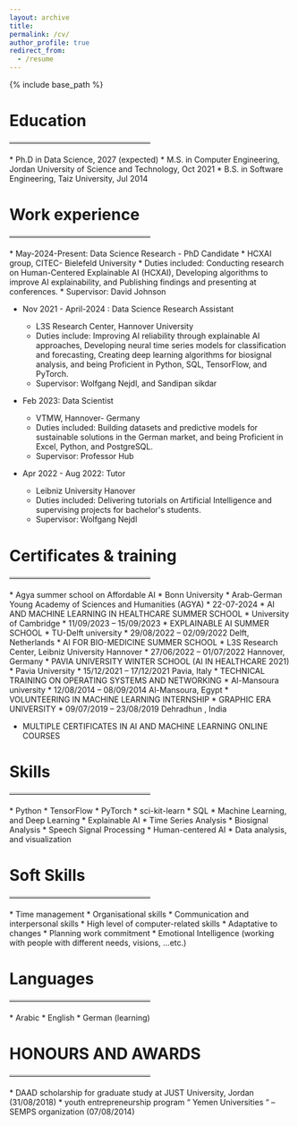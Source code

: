```yaml
---
layout: archive
title: 
permalink: /cv/
author_profile: true
redirect_from:
  - /resume
---
```


{% include base_path %}

Education
======
<hr style="border-top: 3px solid lightgray; margin: 20px 0; width: 50%; text-align: left;">
* Ph.D in Data Science, 2027 (expected)
* M.S. in Computer Engineering, Jordan University of Science and Technology, Oct 2021
* B.S. in Software Engineering, Taiz University, Jul 2014

Work experience
======
<hr style="border-top: 3px solid lightgray; margin: 20px 0; width: 50%; text-align: left;">
* May-2024-Present: Data Science Research - PhD Candidate
  * HCXAI group, CITEC- Bielefeld University
  * Duties included: Conducting research on Human-Centered Explainable AI (HCXAI), Developing algorithms to improve AI explainability, and Publishing findings and presenting at conferences.
  * Supervisor: David Johnson

* Nov 2021 - April-2024 : Data Science Research Assistant
  *  L3S Research Center, Hannover University
  * Duties include: Improving AI reliability through explainable AI approaches, Developing neural time series models for classification and forecasting, Creating deep learning 
   algorithms for biosignal analysis, and being Proficient in Python, SQL, TensorFlow, and PyTorch. 
  * Supervisor: Wolfgang Nejdl, and Sandipan sikdar

* Feb 2023: Data Scientist
  * VTMW, Hannover- Germany
  * Duties included: Building datasets and predictive models for sustainable solutions in the German market, and being Proficient in Excel, Python, and PostgreSQL.
  * Supervisor: Professor Hub

* Apr 2022 - Aug 2022: Tutor
  * Leibniz University Hanover
  * Duties included: Delivering tutorials on Artificial Intelligence and supervising projects for bachelor's students.
  * Supervisor: Wolfgang Nejdl
 
Certificates & training
======
<hr style="border-top: 3px solid lightgray; margin: 20px 0; width: 50%; text-align: left;">
* Agya summer school on Affordable AI
  * Bonn University
  * Arab-German Young Academy of Sciences and Humanities (AGYA)
  * 22-07-2024
* AI AND MACHINE LEARNING IN HEALTHCARE SUMMER SCHOOL
  * University of Cambridge
  * 11/09/2023 – 15/09/2023
* EXPLAINABLE AI SUMMER SCHOOL
  * TU-Delft university
  * 29/08/2022 – 02/09/2022 Delft, Netherlands
* AI FOR BIO-MEDICINE SUMMER SCHOOL
  * L3S Research Center, Leibniz University Hannover
  * 27/06/2022 – 01/07/2022 Hannover, Germany
* PAVIA UNIVERSITY WINTER SCHOOL (AI IN HEALTHCARE 2021)
  * Pavia University
  * 15/12/2021 – 17/12/2021 Pavia, Italy
* TECHNICAL TRAINING ON OPERATING SYSTEMS AND NETWORKING
  * Al-Mansoura university
  * 12/08/2014 – 08/09/2014 Al-Mansoura, Egypt
* VOLUNTEERING IN MACHINE LEARNING INTERNSHIP
  * GRAPHIC ERA UNIVERSITY
  * 09/07/2019 – 23/08/2019 Dehradhun , India
  
* MULTIPLE CERTIFICATES IN AI AND MACHINE LEARNING ONLINE COURSES


Skills
======
<hr style="border-top: 3px solid lightgray; margin: 20px 0; width: 50%; text-align: left;">
* Python
  * TensorFlow
  * PyTorch
  * sci-kit-learn
* SQL
* Machine Learning, and Deep Learning
  * Explainable AI
  * Time Series Analysis
  * Biosignal Analysis
  * Speech Signal Processing
  * Human-centered AI
  * Data analysis, and visualization


Soft Skills
======
<hr style="border-top: 3px solid lightgray; margin: 20px 0; width: 50%; text-align: left;">
* Time management
* Organisational skills
* Communication and interpersonal skills 
* High level of computer-related skills
* Adaptative to changes 
* Planning work commitment
* Emotional Intelligence (working with people with different needs, visions, ...etc.)

Languages
======
<hr style="border-top: 3px solid lightgray; margin: 20px 0; width: 50%; text-align: left;">
* Arabic
* English
* German (learning)

HONOURS AND AWARDS
======
<hr style="border-top: 3px solid lightgray; margin: 20px 0; width: 50%; text-align: left;">
* DAAD scholarship for graduate study at JUST University, Jordan (31/08/2018)
* youth entrepreneurship program “ Yemen Universities “ – SEMPS organization (07/08/2014)
